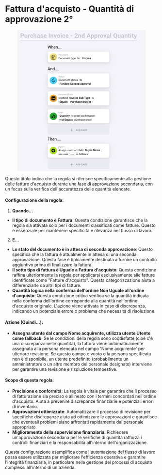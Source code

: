 # Fattura d'acquisto - Quantità di approvazione 2°

<figure><img src="../../../.gitbook/assets/Bildschirmfoto 2024-05-03 um 14.56.54.png" alt=""><figcaption></figcaption></figure>

Questo titolo indica che la regola si riferisce specificamente alla gestione delle fatture d'acquisto durante una fase di approvazione secondaria, con un focus sulla verifica dell'accuratezza delle quantità elencate.

#### Configurazione della regola:

1. **Quando...**
* **Il tipo di documento è Fattura**: Questa condizione garantisce che la regola sia attivata solo per i documenti classificati come fatture. Questo è essenziale per mantenere specificità e rilevanza nel flusso di lavoro.
2. **E...**
* **Lo stato del documento è in attesa di seconda approvazione**: Questo specifica che la fattura è attualmente in attesa di una seconda approvazione. Questa fase è tipicamente destinata a fornire un controllo aggiuntivo prima di finalizzare la fattura.
* **Il sotto tipo di fattura è Uguale a Fattura d'acquisto**: Questa condizione raffina ulteriormente la regola per applicarsi esclusivamente alle fatture identificate come "Fatture d'acquisto". Questa categorizzazione aiuta a differenziarle da altri tipi di fatture.
* **Quantità logica nella conferma dell'ordine Non Uguale all'ordine d'acquisto**: Questa condizione critica verifica se la quantità indicata nella conferma dell'ordine corrisponde alla quantità nell'ordine d'acquisto originale. L'azione viene attivata in caso di discrepanza, indicando un potenziale errore o problema che necessita di risoluzione.

#### Azione (Quindi...):

* **Assegna utente dal campo Nome acquirente, utilizza utente Utente come fallback**: Se le condizioni della regola sono soddisfatte (cioè c'è una discrepanza nelle quantità), la fattura viene automaticamente assegnata alla persona elencata nel campo 'Nome acquirente' per ulteriore revisione. Se questo campo è vuoto o la persona specificata non è disponibile, un utente predefinito (probabilmente un amministratore o un altro membro del personale designato) interviene per garantire una revisione e risoluzione tempestive.

#### Scopo di questa regola:

* **Precisione e conformità**: La regola è vitale per garantire che il processo di fatturazione sia preciso e allineato con i termini concordati nell'ordine d'acquisto. Aiuta a prevenire discrepanze finanziarie e potenziali errori di inventario.
* **Approvazioni ottimizzate**: Automatizzare il processo di revisione per specifiche discrepanze aiuta ad ottimizzare le approvazioni e garantisce che eventuali problemi siano affrontati rapidamente dal personale appropriato.
* **Miglioramento della supervisione finanziaria**: Richiedere un'approvazione secondaria per le verifiche di quantità rafforza i controlli finanziari e la responsabilità all'interno dell'organizzazione.

Questa configurazione esemplifica come l'automazione del flusso di lavoro possa essere utilizzata per migliorare l'efficienza operativa e garantire l'integrità finanziaria, in particolare nella gestione dei processi di acquisto complessi all'interno di un'azienda.

